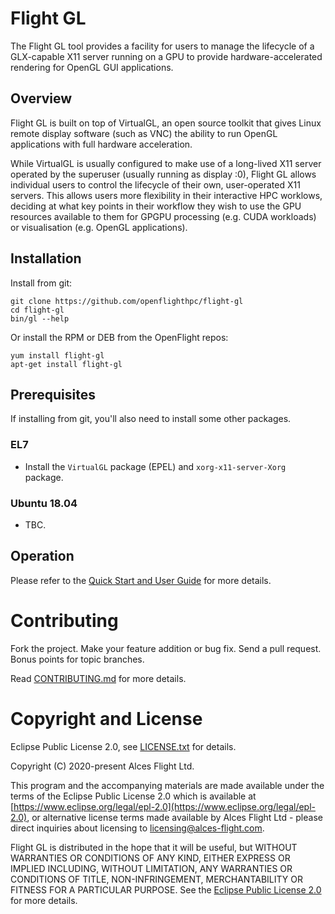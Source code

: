 # Flight GL

The Flight GL tool provides a facility for users to manage the
lifecycle of a GLX-capable X11 server running on a GPU to provide
hardware-accelerated rendering for OpenGL GUI applications.

## Overview

Flight GL is built on top of VirtualGL, an open source toolkit that
gives Linux remote display software (such as VNC) the ability to run
OpenGL applications with full hardware acceleration.

While VirtualGL is usually configured to make use of a long-lived X11
server operated by the superuser (usually running as display :0),
Flight GL allows individual users to control the lifecycle of their
own, user-operated X11 servers. This allows users more flexibility in
their interactive HPC worklows, deciding at what key points in their
workflow they wish to use the GPU resources available to them for
GPGPU processing (e.g. CUDA workloads) or visualisation (e.g. OpenGL
applications).

## Installation

Install from git:

```
git clone https://github.com/openflighthpc/flight-gl
cd flight-gl
bin/gl --help
```

Or install the RPM or DEB from the OpenFlight repos:

```
yum install flight-gl
apt-get install flight-gl
```

## Prerequisites

If installing from git, you'll also need to install some other packages.

### EL7

 * Install the `VirtualGL` package (EPEL) and `xorg-x11-server-Xorg` package.

### Ubuntu 18.04

 * TBC.

## Operation

Please refer to the [Quick Start and User Guide](GUIDE.md) for more details.

# Contributing

Fork the project. Make your feature addition or bug fix. Send a pull
request. Bonus points for topic branches.

Read [CONTRIBUTING.md](CONTRIBUTING.md) for more details.

# Copyright and License

Eclipse Public License 2.0, see [LICENSE.txt](LICENSE.txt) for details.

Copyright (C) 2020-present Alces Flight Ltd.

This program and the accompanying materials are made available under
the terms of the Eclipse Public License 2.0 which is available at
[https://www.eclipse.org/legal/epl-2.0](https://www.eclipse.org/legal/epl-2.0),
or alternative license terms made available by Alces Flight Ltd -
please direct inquiries about licensing to
[licensing@alces-flight.com](mailto:licensing@alces-flight.com).

Flight GL is distributed in the hope that it will be
useful, but WITHOUT WARRANTIES OR CONDITIONS OF ANY KIND, EITHER
EXPRESS OR IMPLIED INCLUDING, WITHOUT LIMITATION, ANY WARRANTIES OR
CONDITIONS OF TITLE, NON-INFRINGEMENT, MERCHANTABILITY OR FITNESS FOR
A PARTICULAR PURPOSE. See the [Eclipse Public License 2.0](https://opensource.org/licenses/EPL-2.0) for more
details.
